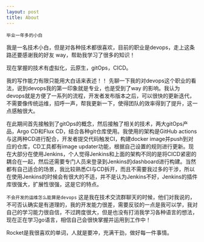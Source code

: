 ```yaml
---
layout: post
title: About
---
```


`毕业一年多的小白`

我是一名技术小白，但是对各种技术都很喜欢，目前的职业是devops，走上这条路还要感谢我的好友 way，帮助我学习了很多的知识！

现在掌握的技术有虚拟化，云原生，gitOps，CICD。

我的写作能力有限只能用大白话来表述！！
先聊一下我的对devops这个职业的看法，说到devops我的第一印象就是专业，也是受到了way 的影响。我认为devops就是方便了一系列的流程，开发者发布版本之后，可以很快的更新迭代，不需要像传统运维，招呼一声，帮我更新一下，使得团队的效率得到了提升，这一点感触很大。

在此期间首先接触到了gitOps的概念，然后接触了相关的技术，两大gitOps产品，Argo CD和Flux CD，结合各种git仓库使用。我使用的架构是GitHub actions与这两种CD进行配合，开发者提交代码触发CI，构建docker image并push到对应的仓库，CD工具都有image updater功能，根据自己设置的规则进行更新。现在大部分在使用Jenkins，个人觉得Jenkins和上面的架构不同的是将CICD紧密的耦合在一起，然后还需要专门人员来登录到Jenkins的dashboard进行构建。当然都有自己适合的场景，我比较熟悉CI与CD拆开，而且不需要我过多的干涉，所以在使用Jenkins的时候会有很大的不适，并不是认为Jenkins不好，Jenkins的插件库很强大，扩展性很强，这是它的特点。

`不会开发的运维怎么能算是devops` 这是我在技术交流群聊天的时候，他们对我说的，不可否认确实是有道理的，我的开发能力很差，需要反驳的一点是我可以学，我对自己的学习能力很自信，不过跨度很大，但是也没有打消我学习各种语言的想法，现在正在学习go语言，相信自己会很快掌握并运用到工作中！

Rocket是我很喜欢的单词，人就是要冲，充满干劲，做好每一件事情。